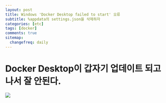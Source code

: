 ```yaml
---
layout: post
title: Windows 'Docker Desktop failed to start' 오류
subtitle: %appdata의 settings.json을 삭제하자
categories: [etc]
tags: [docker]
comments: true
sitemap:
  changefreq: daily
---
```


# Docker Desktop이 갑자기 업데이트 되고 나서 잘 안된다.

![](/assets/img/2022-12-05-docker-desktop-failed-to-start/오류)